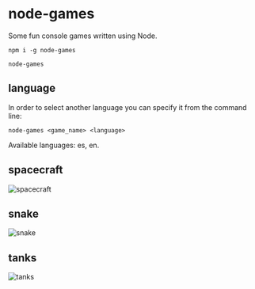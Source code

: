 node-games
==========

Some fun console games written using Node.

```
npm i -g node-games

node-games
```

language
--------

In order to select another language you can specify it from the command line:

```
node-games <game_name> <language>
```

Available languages: es, en.

spacecraft
----------
![spacecraft](https://raw.githubusercontent.com/mdibaiee/node-games/master/spacecraft.gif)

snake
-----
![snake](https://raw.githubusercontent.com/mdibaiee/node-games/master/snake.gif)

tanks
-----
![tanks](https://raw.githubusercontent.com/mdibaiee/node-games/master/tanks.gif)
